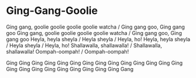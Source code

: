 # Ging-Gang-Goolie

Ging gang, goolie goolie goolie goolie watcha / Ging gang goo, Ging gang goo
Ging gang, goolie goolie goolie goolie watcha / Ging gang goo, Ging gang goo
Heyla, heyla sheyla / Heyla sheyla / Heyla, ho!
Heyla, heyla sheyla / Heyla sheyla / Heyla, ho!
Shallawalla, shallawalla! / Shallawalla, shallawalla!
Oompah-oompah! / Oompah-oompah!

Ging
Ging
Ging
Ging
Ging
Ging
Ging
Ging
Ging
Ging
Ging
Ging
Ging
Ging
Ging
Ging
Ging
Ging
Ging
Ging
Ging
Ging
Ging
Gang
